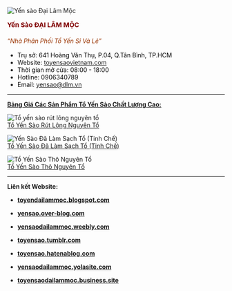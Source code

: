 ![Yến sào Đại Lâm Mộc](http://toyensaovietnam.com/wp-content/uploads/2015/05/lien-he-yen-sao-dai-lam-moc.jpg)

<span style="text-align: -webkit-auto; font-size: 15px; background-color: transparent; line-height: 1.5; color: #800000;">**Yến Sào ĐẠI LÂM MỘC**</span>

<span style="text-align: -webkit-auto; font-size: 14px; background-color: transparent; line-height: 1.5; color: #993300;">_“Nhà Phân Phối Tổ Yến Sỉ Và Lẻ”_</span>

*   <span style="color: #000000;">Trụ sở: 641 Hoàng Văn Thụ, P.04, Q.Tân Bình, TP.HCM</span>
*   Website: [toyensaovietnam.com](http://toyensaovietnam.com/)
*   <span style="color: #000000;">Thời gian mở cửa: 08:00 - 18:00</span>
*   <span style="color: #000000;">Hotline: 0906340789</span>
*   <span style="color: #000000;">Email: yensao@dlm.vn</span>

--------------------------------------------------------------------------------------------------------------------------------------

**[<span style="vertical-align: inherit;"><span style="vertical-align: inherit;">Bảng Giá Các Sản Phẩm Tổ Yến Sào Chất Lượng Cao:</span></span>](http://toyensaovietnam.com/gia-to-yen-yen-sao-cac-loai/ "Bảng Giá Các Sản Phẩm Tổ Yến Sào Chất Lượng Cao")**  

![Tổ yến sào rút lông nguyên tổ](http://toyensaovietnam.com/wp-content/uploads/2018/09/to-yen-sao-rut-long-01.jpg)  
[Tổ Yến Sào Rút Lông Nguyên Tổ](http://toyensaovietnam.com/gia-to-yen-sao-rut-long-nguyen-to/ "Tổ Yến Sào Rút Lông Nguyên Tổ")

![Yến Sào Đã Làm Sạch Tổ (Tinh Chế)](http://toyensaovietnam.com/wp-content/uploads/2018/09/to-yen-tinh-che-lam-sach.jpg)  
[Tổ Yến Sào Đã Làm Sạch Tổ (Tinh Chế)](http://toyensaovietnam.com/gia-to-yen-sao-tinh-che-da-lam-sach/ "Tổ Yến Sào Đã Làm Sạch Tổ (Tinh Chế)")  

![Tổ Yến Sào Thô Nguyên Tổ](http://toyensaovietnam.com/wp-content/uploads/2015/05/yen-tho-con-long.jpg)  
[<span style="vertical-align: inherit;">Tổ Yến Sào Thô Nguyên Tổ</span>](http://toyensaovietnam.com/to-yen-yen-sao/ "Tổ Yến Sào Thô Nguyên Tổ")

--------------------------------------------------------------------------------------------------------------------------------------

**Liên kết Website:**

*   **[toyendailammoc.blogspot.com](https://toyendailammoc.blogspot.com/)**

*   **[yensao.over-blog.com](http://yensao.over-blog.com/)**

*   **[yensaodailammoc.weebly.com](https://yensaodailammoc.weebly.com/)**

*   **[toyensao.tumblr.com]( https://toyensao.tumblr.com/)**

*   **[toyensao.hatenablog.com](https://toyensao.hatenablog.com/)**

*   **[yensaodailammoc.yolasite.com](https://yensaodailammoc.yolasite.com/ )**

*   **[toyensaodailammoc.business.site](https://toyensaodailammoc.business.site/ )**



